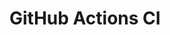 # GitHub Actions CI































































































































































































































































































































































































































































































































































































































































































































































































































































































































































































































































































































































































































































































